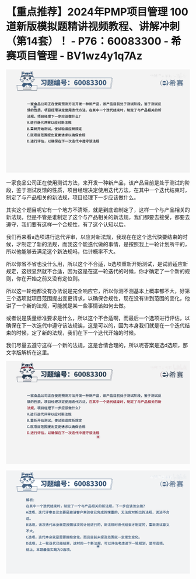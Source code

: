 # 【重点推荐】2024年PMP项目管理 100道新版模拟题精讲视频教程、讲解冲刺（第14套）！ - P76：60083300 - 希赛项目管理 - BV1wz4y1q7Az

![](img/1fa01008d0b2048b9a24f9a185ad72f5_0.png)

一家食品公司正在使用测试方法，来开发一种新产品，该产品目前是处于测试的阶段，鉴于测试反馈的性质，项目经理决定使用迭代方法，在其中一个迭代结束时，制定了与产品相关的新法规，项目经理下一步应该做什么。

其实这个题目呢它有一个地方不清晰，就是到底谁制定了，这样一个与产品相关的新法规，但是不管是谁制定了这个与产品相关的新法规，我们都要去接受，都要去遵守，我们要有这样一个合规性，有了这个认知以后。

我们再来看a选项进行迭代评审，以应对新法规，我现在在这个迭代快要结束的时候，才制定了新的法规，而我这个能迭代做的事情，是按照我上一轮计划所干的，所以他能够去满足这个新法规吗，估计概率不大。

所以你省不省也没什么用，所以这个不合适，b选项重新开始测试，是试验适应新规定，这很显然就不合适，因为这是在这一轮迭代的时候，你才确定了一个新的规则，你在开始之前又没有定位则。

所以这一轮他都没有办法说是完全响应它，所以你测不测基本上概率都不大，好第三个选项就项目范围提出变更请求，以确保合规性，现在没有讲到范围的变化，他讲了一个新的法规，可能就是某一些事情该如何去做。

或者说是质量标准要求是什么，所以这个不合适啊，而最后一个选项进行评估，以确保在下一次迭代中遵守该法规诶，这是可以的，因为本身我们就是在一个迭代结束的时候，定了新的法规，我们在下一个迭代开始的时候。

我们尽量去遵守这样一个新的法规，这是合情合理的，所以呢答案是选d选项，那文字版解析在这里。

![](img/1fa01008d0b2048b9a24f9a185ad72f5_2.png)

![](img/1fa01008d0b2048b9a24f9a185ad72f5_3.png)